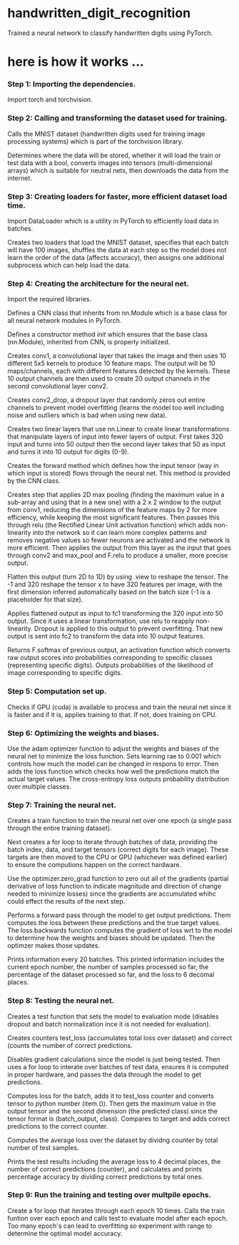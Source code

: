 # handwritten_digit_recognition
Trained a neural network to classify handwritten digits using PyTorch.

# here is how it works ...

### Step 1: Importing the dependencies.
Import torch and torchvision. 

### Step 2: Calling and transforming the dataset used for training. 
Calls the MNIST dataset (handwritten digits used for training image processing systems) which is part of the torchvision library. 

Determines where the data will be stored, whether it will load the train or test data with a bool, converts images into tensors (multi-dimensional arrays) which is suitable for neutral nets, then downloads the data from the internet. 

### Step 3: Creating loaders for faster, more efficient dataset load time. 
Import DataLoader which is a utility in PyTorch to efficiently load data in batches. 

Creates two loaders that load the MNIST dataset, specifies that each batch will have 100 images, shuffles the data at each step so the model does not learn the order of the data (affects accuracy), then assigns one additional subprocess which can help load the data. 

### Step 4: Creating the architecture for the neural net. 
Import the required libraries. 

Defines a CNN class that inherits from nn.Module which is a base class for all neural network modules in PyTorch. 

Defines a constructor method _init_ which ensures that the base class (nn.Module),  inherited from CNN, is properly initialized. 

Creates conv1, a convolutional layer that takes the image and then uses 10 different 5x5 kernels to produce 10 feature maps. The output will be 10 maps/channels, each with different features detected by the kernels. These 10 output channels are then used to create 20 output channels in the second convolutional layer conv2. 

Creates conv2_drop, a dropout layer that randomly zeros out entire channels to prevent model overfitting (learns the model too well including noise and outliers which is bad when using new data). 

Creates two linear layers that use nn.Linear to create linear transformations that manipulate layers of input into fewer layers of output. First takes 320 input and turns into 50 output then the second layer takes that 50 as input and turns it into 10 output for digits (0-9).

Creates the forward method which defines how the input tensor (way in which input is stored) flows through the neural net. This method is provided by the CNN class. 

Creates step that applies 2D max pooling (finding the maximum value in a sub-array and using that in a new one) with a 2 x 2 window to the output from conv1, reducing the dimensions of the feature maps by 2 for more efficiency, while keeping the most significant features. Then passes this through relu (the Rectified Linear Unit activation function) which adds non-linearity into the network so it can learn more complex patterns and removes negative values so fewer neurons are activated and the network is more efficient. Then applies the output from this layer as the input that goes through conv2 and max_pool and F.relu to produce a smaller, more precise output. 

Flatten this output (turn 2D to 1D) by using .view to reshape the tensor. The -1 and 320 reshape the tensor x to have 320 features per image, with the first dimension inferred automatically based on the batch size (-1 is a placeholder for that size).

Applies flattened output as input to fc1 transforming the 320 input into 50 output. Since it uses a linear transformation, use relu to reapply non-linearity. Dropout is applied to this output to prevent overfitting. That new output is sent into fc2 to transform the data into 10 output features. 

Returns F.softmax of previous output, an activation function which converts raw output scores into probabilities corresponding to specific classes (representing specific digits). Outputs probabilities of the likelihood of image corresponding to specific digits. 

### Step 5: Computation set up. 
Checks if GPU (cuda) is available to process and train the neural net since it is faster and if it is, applies training to that. If not, does training on CPU. 

### Step 6: Optimizing the weights and biases. 
Use the adam optimizer function to adjust the weights and biases of the neural net to minimize the loss function. Sets learning rae to 0.001 which controls how much the model can be changed in respons to error. Then adds the loss function which checks how well the predictions match the actual target values. The cross-entropy loss outputs probability distribution over multiple classes.

### Step 7: Training the neural net. 
Creates a train function to train the neural net over one epoch (a single pass through the entire training dataset). 

Next creates a for loop to iterate through batches of data, providing the batch index, data, and target tensors (correct digits for each image). These targets are then moved to the CPU or GPU (whichever was defined earlier) to ensure the computions happen on the correct hardware. 

Use the optimizer.zero_grad function to zero out all of the gradients (partial derivative of loss function to indicate magnitude and direction of change needed to minimize losses) since the gradients are accumulated whihc could effect the results of the next step.  

Performs a forward pass through the model to get output predictions. Them computes the loss between these predictions and the true target values. The loss.backwards function computes the gradient of loss wrt to the model to determine how the weights and biases should be updated. Then the optimzer makes those updates. 

Prints information every 20 batches. This printed information includes the current epoch number, the number of samples processed so far, the percentage of the dataset processed so far, and the loss to 6 decomal places. 

### Step 8: Testing the neural net. 
Creates a test function that sets the model to evaluation mode (disables dropout and batch normalization ince it is not needed for evaluation). 

Creates counters test_loss (accumulates total loss over dataset) and correct (counts the number of correct predictions. 

Disables gradient calculations since the model is just being tested. Then uses a for loop to interate over batches of test data, ensures it is computed in proper hardware, and passes the data through the model to get predictions. 

Computes loss for the batch, adds it to test_loss counter and converts tensor to python number (item.()). Then gets the maximum value in the output tensor and the second dimension (the predicted class) since the tensor format is (batch_output, class). Compares to target and adds correct predictions to the correct counter. 

Computes the average loss over the dataset by dividng counter by total number of test samples. 

Prints the test results including the average loss to 4 decimal places, the number of correct predictions (counter), and calculates and prints percentage accuracy by dividing correct predictions by total ones.

### Step 9: Run the training and testing over multpile epochs. 
Create a for loop that iterates through each epoch 10 times. Calls the train funtion over each epoch and calls test to evaluate model after each epoch. Too many epoch's can lead to overfitting so experiment with range to determine the optimal model accuracy. 
